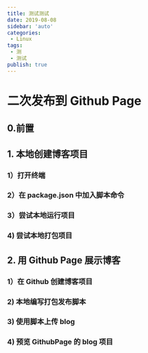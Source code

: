 ```yaml
---
title: 测试测试
date: 2019-08-08
sidebar: 'auto'
categories:
 - Linux
tags:
 - 测
 - 测试
publish: true
---
```


# 二次发布到 Github Page
## 0.前置
## 1. 本地创建博客项目
### 1）打开终端
### 2）在 package.json 中加入脚本命令
### 3）尝试本地运行项目 
### 4) 尝试本地打包项目
## 2. 用 Github Page 展示博客
### 1）在 Github 创建博客项目
### 2) 本地编写打包发布脚本
### 3) 使用脚本上传 blog
### 4) 预览 GithubPage 的 blog 项目
